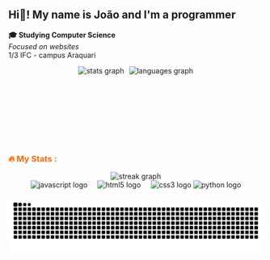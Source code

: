 <h2 align="left">Hi👋! My name is João and I'm a programmer</h2>

<p align="left">
  <strong>🎓 Studying Computer Science</strong><br>
  <em>Focused on websites</em><br>
  1/3 IFC - campus Araquari
</p>



<div align="center">
  <div style="display: flex; flex-direction: row; gap: 10px; align-items: center; justify-content: center;">
    <img src="https://github-readme-stats.vercel.app/api?username=joaosantos86&hide_title=false&hide_rank=false&show_icons=true&include_all_commits=true&count_private=true&disable_animations=false&theme=tokyonight&locale=en&hide_border=false" height="150" alt="stats graph" />
    <img src="https://github-readme-stats.vercel.app/api/top-langs?username=joaosantos86&locale=en&hide_title=false&layout=compact&card_width=320&langs_count=5&theme=tokyonight&hide_border=false" height="150" alt="languages graph" />
  </div>
</div>

<h3 align="left" style="color: #ff6a00;">🔥 My Stats :</h3>

<div align="center">
  <img src="https://streak-stats.demolab.com?user=joaosantos86&locale=en&mode=daily&theme=tokyonight&hide_border=false&border_radius=5&order=3" height="220" alt="streak graph" />
</div>

<div align="center">
  <img src="https://skillicons.dev/icons?i=js" height="30" alt="javascript logo" />
  <img width="12" />
  <img src="https://cdn.jsdelivr.net/gh/devicons/devicon/icons/html5/html5-original.svg" height="30" alt="html5 logo" />
  <img width="12" />
  <img src="https://cdn.jsdelivr.net/gh/devicons/devicon/icons/css3/css3-original.svg" height="30" alt="css3 logo" />
  <img src="https://cdn.jsdelivr.net/gh/devicons/devicon/icons/python/python-original.svg" height="30" alt="python logo" />

</div>

<br clear="both">

<img src="https://raw.githubusercontent.com/joaosantos86/joaosantos86/output/snake.svg" alt="Snake animation" />
